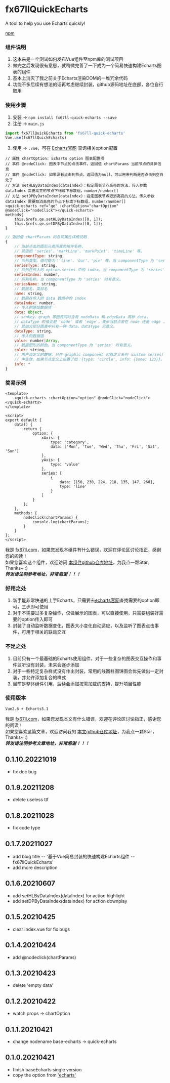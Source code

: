 # fx67llQuickEcharts
A tool to help you use Echarts quickly!  

[npm](https://www.npmjs.com/package/fx67ll-quick-echarts "npm")  

### 组件说明
1. 这本来是一个测试如何发布Vue组件至npm库的测试项目  
2. 做完之后发现很有意思，就稍微完善了一下成为一个简易快速构建Echarts图表的组件  
3. 基本上消灭了我之前关于Echarts渲染DOM的一堆冗余代码  
4. 功能不多后续有想法的话再考虑继续封装，github源码地址在底部，各位自行取用

### 使用步骤
1. 安装 -> `npm install fx67ll-quick-echarts --save`
2. 注册 -> `main.js`
```JavaScript
import fx67llQuickEcharts from 'fx67ll-quick-echarts'
Vue.use(fx67llQuickEcharts)
```
3. 使用 -> `.vue`，可在 [Echarts官网](https://echarts.apache.org/examples/zh/index.html) 查询相关option配置
```
// 属性 chartOption: Echarts option 图表配置项
// 事件 @nodeClick: 图表中节点的点击事件，返回值 chartParams 当前节点的具体信息
// 事件 @nodeClick: 如果没有点击到节点，返回值为null，可以用来判断是否点击到空白处了
// 方法 setHLByDataIndex(dataIndex)：指定图表节点高亮的方法，传入参数 dataIndex 需要高亮的节点下标或下标数组，number/number[]
// 方法 setDPByDataIndex(dataIndex)：指定图表节点取消高亮的方法，传入参数 dataIndex 需要取消高亮的节点下标或下标数组，number/number[]
<quick-echarts ref="qe" :chartOption="chartOption" @nodeClick="nodeClick"></quick-echarts>
methods{
	this.$refs.qe.setHLByDataIndex([0, 1]);
	this.$refs.qe.setDPByDataIndex([0, 1]);
}
```
```JavaScript
// 返回值 chartParams 的各项属性详细说明
{
    // 当前点击的图形元素所属的组件名称，
    // 其值如 'series'、'markLine'、'markPoint'、'timeLine' 等。
    componentType: string,
    // 系列类型。值可能为：'line'、'bar'、'pie' 等。当 componentType 为 'series' 时有意义。
    seriesType: string,
    // 系列在传入的 option.series 中的 index。当 componentType 为 'series' 时有意义。
    seriesIndex: number,
    // 系列名称。当 componentType 为 'series' 时有意义。
    seriesName: string,
    // 数据名，类目名
    name: string,
    // 数据在传入的 data 数组中的 index
    dataIndex: number,
    // 传入的原始数据项
    data: Object,
    // sankey、graph 等图表同时含有 nodeData 和 edgeData 两种 data，
    // dataType 的值会是 'node' 或者 'edge'，表示当前点击在 node 还是 edge 上。
    // 其他大部分图表中只有一种 data，dataType 无意义。
    dataType: string,
    // 传入的数据值
    value: number|Array,
    // 数据图形的颜色。当 componentType 为 'series' 时有意义。
    color: string,
    // 用户自定义的数据。只在 graphic component 和自定义系列（custom series）
    // 中生效，如果节点定义上设置了如：{type: 'circle', info: {some: 123}}。
    info: *
}
```

### 简易示例
```Vue
<template>
	<quick-echarts :chartOption="option" @nodeClick="nodeClick"></quick-echarts>
</template>

<script>
export default {
	data() {
		return {
			option: {
				xAxis: {
					type: 'category',
					data: ['Mon', 'Tue', 'Wed', 'Thu', 'Fri', 'Sat', 'Sun']
				},
				yAxis: {
					type: 'value'
				},
				series: [
					{
						data: [150, 230, 224, 218, 135, 147, 260],
						type: 'line'
					}
				]
			}
		};
	},
	methods: {
		nodeClick(chartParams) {
			console.log(chartParams);
		}
	}
};
</script>
```

我是 [fx67ll.com](https://fx67ll.com)，如果您发现本组件有什么错误，欢迎在评论区讨论指正，感谢您的阅读！  
如果您喜欢这个组件，欢迎访问 [本组件github仓库地址](https://github.com/fx67ll/fx67llQuickEcharts)，为我点一颗Star，Thanks~ :)  
***转发请注明参考地址，非常感谢！！！***


### 好用之处
1. 新手能非常快速的上手Echarts，只需要去[echarts官网](https://echarts.apache.org/examples/zh/index.html)查找需要的option即可，三步即可使用
2. 对于不需要过多复杂操作，仅做展示的图表，可以直接使用，只需要组装好需要的option传入即可
3. 封装了自动监听数据变化，图表大小变化自动适应，以及监听了图表点击事件，可用于相关的联动交互

### 不足之处
1. 目前只有一个最基础的Echarts使用组件，对于一些复杂的图表交互操作和事件监听没有封装，未来会逐步添加
2. 对于一些特定复杂样式没有作出封装，常用的线图柱图饼图会优先做出一定封装，并允许添加复合的样式
3. 目前是整体组件引用，后续会添加按需加载的支持，提升项目性能

### 使用版本
`Vue2.6 + Echarts5.1`

我是 [fx67ll.com](https://fx67ll.com)，如果您发现本文有什么错误，欢迎在评论区讨论指正，感谢您的阅读！  
如果您喜欢这篇文章，欢迎访问我的 [本文github仓库地址](https://github.com/fx67ll/fx67llQuickEcharts)，为我点一颗Star，Thanks~ :)  
***转发请注明参考文章地址，非常感谢！！！***

## 0.1.10.20221019
* fix doc bug  

## 0.1.9.20211208
* delete useless ttf  

## 0.1.8.20211028
* fix code type

## 0.1.7.20211027
* add blog title -- '基于Vue简易封装的快速构建Echarts组件 -- fx67llQuickEcharts'  
* add more description  

## 0.1.6.20210607
* add setHLByDataIndex(dataIndex) for action highlight
* add setDPByDataIndex(dataIndex) for action downplay

## 0.1.5.20210425
* clear index.vue for fix bugs

## 0.1.4.20210424
* add @nodeclick(chartParams)

## 0.1.3.20210423
* delete 'empty data'

## 0.1.2.20210422
* watch props -> chartOption

## 0.1.1.20210421
* change nodename base-echarts -> quick-echarts

## 0.1.0.20210421
* finish baseEcharts single version
* copy the option from ['echarts'](https://echarts.apache.org/zh/index.html "echarts")

